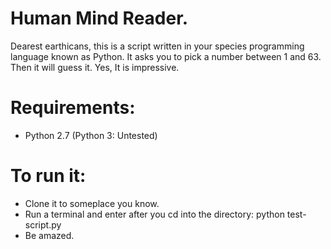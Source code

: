 # Human Mind Reader.
Dearest earthicans, this is a script written in your species programming language known as Python.
It asks you to pick a number between 1 and 63. Then it will guess it.
Yes, It is impressive.

# Requirements:
- Python 2.7 (Python 3: Untested)

# To run it: 
- Clone it to someplace you know.
- Run a terminal and enter after you cd into the directory: python test-script.py 
- Be amazed.
